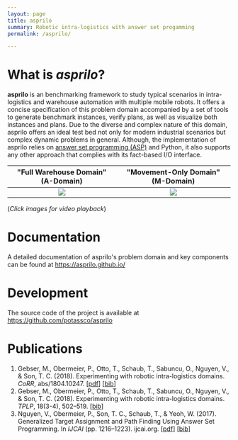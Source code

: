 ```yaml
---
layout: page
title: asprilo
summary: Robotic intra-logistics with answer set progamming
permalink: /asprilo/

---
```


# What is *asprilo*?

**asprilo** is an benchmarking framework to study typical scenarios in intra-logistics and warehouse
automation with multiple mobile robots. It offers a concise specification of this problem domain
accompanied by a set of tools to generate benchmark instances, verify plans, as well as visualize
both instances and plans. Due to the diverse and complex nature of this domain, asprilo offers an
ideal test bed not only for modern industrial scenarios but complex dynamic problems in
general. Although, the implementation of asprilo relies on [answer set programming
(ASP)](https://en.wikipedia.org/wiki/Answer_set_programming) and Python, it also supports any other
approach that complies with its fact-based I/O interface.

| "Full Warehouse Domain" (A-Domain)  | "Movement-Only Domain" (M-Domain) |
|:-:|:-:|
[![](https://img.youtube.com/vi/ifYKHIvdnjw/0.jpg)](https://www.youtube.com/watch?v=ifYKHIvdnjw) | [![](https://img.youtube.com/vi/GHRwpWzL0j8/0.jpg)](https://www.youtube.com/watch?v=GHRwpWzL0j8)

(*Click images for video playback*)

# Documentation

A detailed documentation of asprilo's problem domain and key components can be found at <https://asprilo.github.io/>

# Development

The source code of the project is available at <https://github.com/potassco/asprilo>

# Publications

1. Gebser, M., Obermeier, P., Otto, T., Schaub, T., Sabuncu, O., Nguyen, V., & Son, T. C. (2018). Experimenting with robotic intra-logistics domains. *CoRR*, abs/1804.10247. [[pdf](https://www.cs.uni-potsdam.de/wv/publications/DBLP_journals/corr/abs-1804-10247.pdf)] [[bib](https://www.cs.uni-potsdam.de/wv/publications/DBLP_journals/corr/abs-1804-10247.html)]
2. Gebser, M., Obermeier, P., Otto, T., Schaub, T., Sabuncu, O., Nguyen, V., & Son, T. C. (2018). Experimenting with robotic intra-logistics domains. *TPLP*, 18(3-4), 502–519. [[bib](https://www.cs.uni-potsdam.de/wv/publications/DBLP_journals/tplp/GebserOOS18.html)]
3. Nguyen, V., Obermeier, P., Son, T. C., Schaub, T., & Yeoh, W. (2017). Generalized Target Assignment and Path Finding Using Answer Set Programming. In *IJCAI* (pp. 1216–1223). ijcai.org. [[pdf](https://www.cs.uni-potsdam.de/wv/publications/DBLP_conf/ijcai/NguyenOSS017.pdf)] [[bib](https://www.cs.uni-potsdam.de/wv/publications/DBLP_conf/ijcai/NguyenOSS017.html)]
